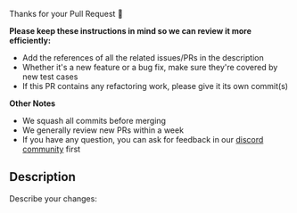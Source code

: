 Thanks for your Pull Request 🎉 

**Please keep these instructions in mind so we can review it more efficiently:**

- Add the references of all the related issues/PRs in the description
- Whether it's a new feature or a bug fix, make sure they're covered by new test cases
- If this PR contains any refactoring work, please give it its own commit(s)


**Other Notes**
- We squash all commits before merging
- We generally review new PRs within a week
- If you have any question, you can ask for feedback in our [discord community](https://discord.gg/Ww9hbqr) first

## Description
Describe your changes:
